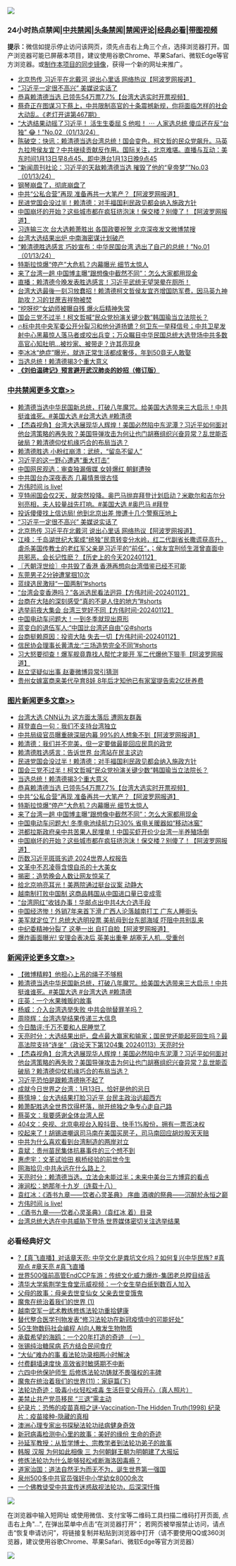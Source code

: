 ![](https://raw.githubusercontent.com/jsvpn/jsproxy/dev/64photo/fqnews-qr.jpg)

<div id="tt">
<h3>24小时热点禁闻|<a href="#%E4%B8%AD%E5%85%B1%E7%A6%81%E9%97%BB%E6%9B%B4%E5%A4%9A%E6%96%87%E7%AB%A0">中共禁闻</a>|<a href="#%E5%9B%BE%E7%89%87%E6%96%B0%E9%97%BB%E6%9B%B4%E5%A4%9A%E6%96%87%E7%AB%A0">头条禁闻</a>|<a href="#%E6%96%B0%E9%97%BB%E8%AF%84%E8%AE%BA%E6%9B%B4%E5%A4%9A%E6%96%87%E7%AB%A0">禁闻评论|<a href="#%E5%BF%85%E7%9C%8B%E7%BB%8F%E5%85%B8%E5%A5%BD%E6%96%87">经典必看</a>|<a href="https://fan1.xyz/3" target="_blank">带图视频</a></h3>
<div><b>提示：</b>微信如提示停止访问该网页，须先点击右上角三个点，选择浏览器打开。国产浏览器可能已屏蔽本项目，建议使用谷歌Chrome、苹果Safari、微软Edge等官方浏览器。或<a href="%E5%88%B6%E4%BD%9Cgit%E7%A6%81%E9%97%BB%E9%95%9C%E5%83%8F.md">制作本项目的同步镜像</a>，获得一个新的网址来推广。</div>
<ul>

<li><a href="/cbnews/20240113/1987371.md">北京热传 习近平在北戴河 说出心里话 网络热议【阿波罗网报道】</a></li>
<li><a href="/cbnews/20240113/1987372.md">“习近平一定很不高兴” 美媒说实话了</a></li>
<li><a href="/topimagenews/20240113/1987472.md">恭喜赖清德当选 已领先54万票7.7%【台湾大选实时开票视频】</a></li>
<li><a href="/sohnews/20240113/1987435.md">蔡奇正在图谋习下蔡上，中共限制高官的十条震撼新规，你将面临怎样的社会大动乱。《老灯开讲第467期》</a></li>
<li><a href="/sohnews/20240114/1987617.md">“大选结果动摇了习近平！ 活生生委屈 S 他啦！ ⋯ 人家选总统 傻瓜还在反“台独” 😂！”No.02（01/13/24）</a></li>
<li><a href="/sohnews/20240113/1987520.md">陈破空：快讯：赖清德当选台湾总统！国会变色，柯文哲的民众党飙升。马英九拉垮侯友宜？中共继续贡献反作用。国际关注，北京难堪。直播与互动：美东时间1月13日早8点45、即中港台1月13日晚9点45</a></li>
<li><a href="/sohnews/20240114/1987616.md">“新闻周刊社论：习近平的天敌赖清德当选 摧毁了他的“皇帝梦””No.03（01/13/24）</a></li>
<li><a href="/lifebaike/20240113/1987581.md">钢琴崩盘了，彻底崩盘了</a></li>
<li><a href="/topimagenews/20240113/1987451.md">中共“公私合营”再现 准备再共一大笔产？【阿波罗网报道】</a></li>
<li><a href="/topimagenews/20240113/1987552.md">民进党国会没过半！赖清德：对手福国利民政见都会纳入施政方针</a></li>
<li><a href="/topimagenews/20240113/1987378.md">中国崩坏的开始？这些城市都在疯狂挤泡沫！保交楼？别傻了！【阿波罗网报道】</a></li>
<li><a href="/baitai/20240114/1987641.md">习连输三次 台大选赖萧胜出 各国政要祝贺 北京深夜发文微博禁搜</a></li>
<li><a href="/ccpdope/20240113/1987543.md">台湾大选结果出炉 中南海密谋计划破产</a></li>
<li><a href="/sohnews/20240114/1987614.md">“赖清德胜选感言 巧妙宣布：中华民国台湾 选出了自己的总统！”No.01（01/13/24）</a></li>
<li><a href="/topimagenews/20240113/1987450.md">特斯拉惊爆“停产”大危机？内幕曝光 细节太惊人</a></li>
<li><a href="/topimagenews/20240113/1987439.md">来了台湾一趟 中国博主曝“跟想像中截然不同”：怎么大家都用现金</a></li>
<li><a href="/sohnews/20240113/1987482.md">直播：赖清德今晚发表胜选感言！习近平武统无望哭晕在厕所！</a></li>
<li><a href="/comments/20240113/1987368.md">台湾大选最後一刻习放蠢招！赖清德柯文哲侯友宜齐增国防军费，因马英九神助攻？习的甘蔗吉祥物被焚</a></li>
<li><a href="/cnnews/20240113/1987385.md">“挖呀挖“女幼师被曝自残 爆火后精神失常</a></li>
<li><a href="/topimagenews/20240113/1987551.md">国会三党不过半！柯文哲喊“民众党扮演关键少数”韩国瑜当立法院长？</a></li>
<li><a href="/sohnews/20240113/1987585.md">🔥标中共中央军委公开分裂习和他分道扬镳？何卫东一举释信号；中共卫星发射中心黑幕惊人落马者或咬出兵变；万众瞩目中华民国总统大选登场中共多数高官心知肚明…被抄家、被带走？许其亮现身</a></li>
<li><a href="/yule/20240114/1987682.md">李冰冰“绝症”曝光，就连正常生活都成奢侈，年到50竟无人敢娶</a></li>
<li><a href="/topimagenews/20240113/1987550.md">当选总统！赖清德揭3个重大意义</a></li>
<li><b><a href="/comments/20200207/1272816.md" target="_blank">《刘伯温碑记》预言避开武汉肺炎的妙招（修订版）</a></b></li>
</ul>
</div>

<div class="catlist">
<h3><a href="/cbnews/" target="_blank">中共禁闻</a><span><a href="/cbnews/" target="_blank" rel="nofollow">更多文章>></a></span></h3>
<ul>
<li><a href="/comments/20240114/1987773.md" target="_blank">赖清德当选中华民国新总统，打破八年魔咒。给美国大选带来三大启示！中共挺谁谁死。#美国大选 #台湾大选 #赖清德</a></li>
<li><a href="/comments/20240114/1987752.md" target="_blank">【杰森视角】台湾大选展现华人辉煌！美国必然陷中东泥潭？习近平如何面对他台湾策略的再失败？美国导弹攻击为何让也门胡赛组织兴奋异常？乱世能否破局？赖清德仰仗机缘巧合的布局当选？</a></li>
<li><a href="/cbnews/20240114/1987747.md" target="_blank">赖清德胜选 小粉红崩溃：武统，“留岛不留人”</a></li>
<li><a href="/cbnews/20240114/1987728.md" target="_blank">习近平的这一野心遭遇“重大打击”</a></li>
<li><a href="/cbnews/20240114/1987694.md" target="_blank">中国网民观选：审查独漏俄媒 女娃爆红 朝鲜遭殃</a></li>
<li><a href="/cbnews/20240114/1987663.md" target="_blank">中共国台办深夜表态 几幕情景很古怪</a></li>
<li><a href="/comments/20240113/1987514.md" target="_blank">方伟时间 is live!</a></li>
<li><a href="/comments/20240113/1987442.md" target="_blank">亨特闹国会仅2天，就突然投降。奥巴马抛弃拜登计划启动？米歇尔和吉尔分别亮相，夫人较量战先打响。#美国大选 #奥巴马 #拜登</a></li>
<li><a href="/cbnews/20240113/1987418.md" target="_blank">投诉傻傻找上信访局! 他到北京出差 惨遭十几个警察压地上</a></li>
<li><a href="/cbnews/20240113/1987372.md" target="_blank">“习近平一定很不高兴” 美媒说实话了</a></li>
<li><a href="/cbnews/20240113/1987371.md" target="_blank">北京热传 习近平在北戴河 说出心里话 网络热议【阿波罗网报道】</a></li>
<li><a href="/cbnews/20240113/1987367.md" target="_blank">江峰：千岛湖世纪大案成“统独”民意转变分水岭，红二代副省长撒谎获高升，虐杀美国传教士的老红军父亲是习近平的“前任”，；侯友宜刑侦生涯曾直面中共邪恶，会长记性麽？【历史上的今天20240112】</a></li>
<li><a href="/cbnews/20240113/1987356.md" target="_blank">〖兲朝浮世绘〗中共毁了香港 香港再想向台湾借鉴已经不可能</a></li>
<li><a href="/cbnews/20240113/1987336.md" target="_blank">东莞男子2分钟遭掌掴10次</a></li>
<li><a href="/comments/20240113/1987335.md" target="_blank">蓝绿选民激辩“一国两制”#shorts</a></li>
<li><a href="/comments/20240113/1987314.md" target="_blank">“台湾会变香港吗？”各派选民看法迥异【方伟时间-20240112】</a></li>
<li><a href="/comments/20240113/1987313.md" target="_blank">台商在大陆的深刻感受“真的不是人住的地方”#shorts</a></li>
<li><a href="/comments/20240113/1987312.md" target="_blank">选举前夜大集会 台湾三党好不同【方伟时间-20240112】</a></li>
<li><a href="/cbnews/20240113/1987282.md" target="_blank">中国电动车问题大！一到冬季就现出原形</a></li>
<li><a href="/comments/20240113/1987235.md" target="_blank">蓝变白的退伍军人:“中国比台湾还自由”😮#shorts</a></li>
<li><a href="/comments/20240113/1987212.md" target="_blank">台商挺赖原因：投资大陆 失去一切【方伟时间-20240112】</a></li>
<li><a href="/comments/20240113/1987206.md" target="_blank">信民协会理事长黄清龙:“三场造势完全不同”#shorts</a></li>
<li><a href="/cbnews/20240113/1987192.md" target="_blank">习大怒要彻查！爆军舰竟靠找人帮忙才能开 军二代爆他下狠手【阿波罗网报道】</a></li>
<li><a href="/cbnews/20240113/1987159.md" target="_blank">赵立坚疑似出事 赵妻微博异常引猜测</a></li>
<li><a href="/cbnews/20240112/1987107.md" target="_blank">贵州女嫁富商来美代孕育8娃 8年后才知他已有家室提告索2亿抚养费</a></li>

</ul>
</div>
<div class="catlist">
<h3><a href="/topimagenews/" target="_blank">图片新闻</a><span><a href="/topimagenews/" target="_blank" rel="nofollow">更多文章>></a></span></h3>
<ul>
<li><a href="/topimagenews/20240114/1987727.md" target="_blank">台湾大选 CNN认为 这方面太落后 遭网友群轰</a></li>
<li><a href="/topimagenews/20240114/1987726.md" target="_blank">拜登直白一句：我们不支持台湾独立</a></li>
<li><a href="/topimagenews/20240114/1987718.md" target="_blank">中共局级官员曝重磅深层内幕 99%的人想象不到【阿波罗网报道】</a></li>
<li><a href="/topimagenews/20240114/1987662.md" target="_blank">赖清德：我们并不完美，但一定要做最能回应民意的政党</a></li>
<li><a href="/topimagenews/20240114/1987651.md" target="_blank">赖清德胜选感言：告诉世界 台湾站在民主这边</a></li>
<li><a href="/topimagenews/20240113/1987552.md" target="_blank">民进党国会没过半！赖清德：对手福国利民政见都会纳入施政方针</a></li>
<li><a href="/topimagenews/20240113/1987551.md" target="_blank">国会三党不过半！柯文哲喊“民众党扮演关键少数”韩国瑜当立法院长？</a></li>
<li><a href="/topimagenews/20240113/1987550.md" target="_blank">当选总统！赖清德揭3个重大意义</a></li>
<li><a href="/topimagenews/20240113/1987472.md" target="_blank">恭喜赖清德当选 已领先54万票7.7%【台湾大选实时开票视频】</a></li>
<li><a href="/topimagenews/20240113/1987451.md" target="_blank">中共“公私合营”再现 准备再共一大笔产？【阿波罗网报道】</a></li>
<li><a href="/topimagenews/20240113/1987450.md" target="_blank">特斯拉惊爆“停产”大危机？内幕曝光 细节太惊人</a></li>
<li><a href="/topimagenews/20240113/1987439.md" target="_blank">来了台湾一趟 中国博主曝“跟想像中截然不同”：怎么大家都用现金</a></li>
<li><a href="/topimagenews/20240113/1987417.md" target="_blank">中国电动车问题大! 冬季电池续航力只30% 省电关暖器如“移动冰窖”</a></li>
<li><a href="/topimagenews/20240113/1987416.md" target="_blank">洪都拉斯政府亲中共苦果人民埋单！中国买虾开价少台湾一半养殖场倒</a></li>
<li><a href="/topimagenews/20240113/1987378.md" target="_blank">中国崩坏的开始？这些城市都在疯狂挤泡沫！保交楼？别傻了！【阿波罗网报道】</a></li>
<li><a href="/topimagenews/20240113/1987281.md" target="_blank">历数习近平斑斑劣迹 2024世界人权报告</a></li>
<li><a href="/topimagenews/20240113/1987264.md" target="_blank">文革中不忍凌辱含恨自杀的十大美女</a></li>
<li><a href="/topimagenews/20240113/1987248.md" target="_blank">揭密：造势晚会人数让网友惊呆了</a></li>
<li><a href="/topimagenews/20240113/1987234.md" target="_blank">给北京响亮耳光！美两院通过挺台议案 动静大</a></li>
<li><a href="/topimagenews/20240113/1987125.md" target="_blank">越南制打败中国制 这商品韩国从中国进口量已变成零</a></li>
<li><a href="/topimagenews/20240112/1987091.md" target="_blank">“台湾网红”收钱办事！华邮点出中共4大介选手段</a></li>
<li><a href="/topimagenews/20240112/1987023.md" target="_blank">中国经济惨！外销7年来首下滑 广西人沦落越南打工 广东人睡街头</a></li>
<li><a href="/topimagenews/20240112/1987009.md" target="_blank">美军就定位了! 总统大选明投票 美航母到台东部海域 吓阻中共别乱来</a></li>
<li><a href="/topimagenews/20240112/1986962.md" target="_blank">中纪委精神分裂了 这拳一出 自打自脸【阿波罗网报道】</a></li>
<li><a href="/topimagenews/20240112/1986920.md" target="_blank">爆炸画面曝光! 安理会表决后 英美出重拳 胡塞无人机&#8230;受重创</a></li>

</ul>
</div>
<div class="catlist">
<h3><a href="/comments/" target="_blank">新闻评论</a><span><a href="/comments/" target="_blank" rel="nofollow">更多文章>></a></span></h3>
<ul>
<li><a href="/comments/20240114/1987774.md" target="_blank">【微博精粹】他担心上吊的绳子不够粗</a></li>
<li><a href="/comments/20240114/1987773.md" target="_blank">赖清德当选中华民国新总统，打破八年魔咒。给美国大选带来三大启示！中共挺谁谁死。#美国大选 #台湾大选 #赖清德</a></li>
<li><a href="/comments/20240114/1987761.md" target="_blank">庄英：一个水果摊贩的故事</a></li>
<li><a href="/comments/20240114/1987760.md" target="_blank">杨威：介入台湾选举失败 中共会抛替罪羊吗？</a></li>
<li><a href="/comments/20240114/1987759.md" target="_blank">周晓辉：台湾选举结果传递三大信息</a></li>
<li><a href="/comments/20240114/1987758.md" target="_blank">今日酷评:千万不要和人民睡觉了</a></li>
<li><a href="/comments/20240114/1987756.md" target="_blank">天亮时分：大选结果出炉，盘点最大赢家和输家；国民党还能起死回生吗？最高法院支持“连坐”（政论天下第1204集 20240113）天亮时分</a></li>
<li><a href="/comments/20240114/1987752.md" target="_blank">【杰森视角】台湾大选展现华人辉煌！美国必然陷中东泥潭？习近平如何面对他台湾策略的再失败？美国导弹攻击为何让也门胡赛组织兴奋异常？乱世能否破局？赖清德仰仗机缘巧合的布局当选？</a></li>
<li><a href="/comments/20240114/1987750.md" target="_blank">习近平恐怕是跟赖清德拖不起了</a></li>
<li><a href="/comments/20240114/1987749.md" target="_blank">成就今日世界之台湾：1月13日，恰好是他的忌日</a></li>
<li><a href="/comments/20240114/1987675.md" target="_blank">蔡慎坤：台大选结果打脸习近平 台民主政治远超西方</a></li>
<li><a href="/comments/20240114/1987674.md" target="_blank">赖萧配胜选全世界饮得杯落，抛开统独之争专心走自己路</a></li>
<li><a href="/comments/20240114/1987654.md" target="_blank">蔡英文：我要感谢全体台湾人民</a></li>
<li><a href="/comments/20240114/1987653.md" target="_blank">404文：央视、北京电视台入股抖音、快手1%股份，拥有一票否决权</a></li>
<li><a href="/comments/20240114/1987652.md" target="_blank">咬起来了！胡锡进嘲讽司马南在美国买房子，司马南回应胡炒股天天赔</a></li>
<li><a href="/comments/20240114/1987643.md" target="_blank">中共为什么喜欢看到台湾制造的两岸对立</a></li>
<li><a href="/comments/20240114/1987639.md" target="_blank">袁斌：贵州苗民集体抗暴事件的三个想不到</a></li>
<li><a href="/comments/20240114/1987638.md" target="_blank">惠虎宇：文革试验田 枫桥经验的前世今生</a></li>
<li><a href="/comments/20240114/1987637.md" target="_blank">网海拾贝:中共永远在什么路上？</a></li>
<li><a href="/comments/20240113/1987549.md" target="_blank">天亮时分：赖清德当选，立法会未能过半；未来中美台三方博弈的看点</a></li>
<li><a href="/comments/20240113/1987539.md" target="_blank">渖涧松：她那年十九岁（连载十八）</a></li>
<li><a href="/comments/20240113/1987518.md" target="_blank">袁红冰：《酒书九章——饮者心灵圣典》 序曲 酒魂的祭典——沉醉於永恒之巅</a></li>
<li><a href="/comments/20240113/1987514.md" target="_blank">方伟时间 is live!</a></li>
<li><a href="/comments/20240113/1987509.md" target="_blank">《酒书九章——饮者心灵圣典》（袁红冰 着）目录</a></li>
<li><a href="/comments/20240113/1987501.md" target="_blank">台湾总统大选在中共威胁下登场 世界媒体密切关注选举结果</a></li>

</ul>
</div>

<div class="catlist">
<h3>必看经典好文</h3>
<ul>
<li><a href="/bannedvideo/20220601/1740169.md" target="_blank">?【真飞直播】对话章天亮: 中华文化是粪坑文化吗？如何复兴中华民族? #真观点 #章天亮 #真飞直播</a></li>
<li><a href="/comments/20220728/1764121.md" target="_blank">世界500强前高管EndCCP车游：传统文化威力爆炸-集团老总瞠目结舌</a></li>
<li><a href="/comments/20221213/1822868.md" target="_blank">清华大学紫荆学生食堂示威视频：一个女生举白纸到数百人加入</a></li>
<li><a href="/cbnews/20210507/1541162.md" target="_blank">父母的故事：母亲去世变仙女 父亲去世变饿鬼</a></li>
<li><a href="/topimagenews/20180519/944624.md" target="_blank">魔鬼在统治着我们的世界 (1)</a></li>
<li><a href="/comments/20190807/1170993.md" target="_blank">越南空军一武术教练修炼法轮功重拾健康</a></li>
<li><a href="/comments/20210720/1518906.md" target="_blank">替代整合医学刊物发表“修习法轮功在新冠疫情中的可能好处”</a></li>
<li><a href="/topimagenews/20200527/1335347.md" target="_blank">5G生物数码社会编程 AI向人散发生物物质</a></li>
<li><a href="/comments/20231130/1967587.md" target="_blank">承载希望的海鸥：一个20年打造的奇迹 （一）</a></li>
<li><a href="/comments/20230430/1878187.md" target="_blank">张锡纯治糖尿病 药方结合民间食疗</a></li>
<li><a href="/cbnews/20210428/1535533.md" target="_blank">“大仙”难办的事  看法轮功录相两小时解决</a></li>
<li><a href="/comments/20210630/1485911.md" target="_blank">付费翻墙速度快 高效省时敏感期不中断</a></li>
<li><a href="/comments/20200926/1403542.md" target="_blank">六四中他保护师生 后修炼法轮功铸就不畏强权的丰碑</a></li>
<li><a href="/topimagenews/20180530/950691.md" target="_blank">魔鬼在统治着我们的世界(11)：家庭篇(下)</a></li>
<li><a href="/comments/20220506/1729215.md" target="_blank">法轮功奇迹：吸毒小伙轻松戒毒 生活巨变父母开心（真人照片）</a></li>
<li><a href="/cbnews/20201004/1408019.md" target="_blank">美禁止共产党员移民 “三退”需主动</a></li>
<li><a href="/topimagenews/20180408/925060.md" target="_blank">纪录片：恐怖的疫苗真相之谜-Vaccination-The Hidden Truth(1998) 纪录片：疫苗接种-隐藏的真相</a></li>
<li><a href="/comments/20230226/1853388.md" target="_blank">澳洲心理专家出书探秘法轮功祛病健身奇效</a></li>
<li><a href="/cbnews/20210421/1530674.md" target="_blank">新冠病毒检测中心里的故事：美好的缘份 生命的奇迹</a></li>
<li><a href="/comments/20210629/1576797.md" target="_blank">孙延军教授：从哲学博士、宗教学者到法轮功弟子的故事</a></li>
<li><a href="/bannedvideo/20220328/1710971.md" target="_blank">韩服 汉服 为何如此相像 三 为何朝鲜王朝为明朝建了大报坛</a></li>
<li><a href="/cbnews/20220601/1740227.md" target="_blank">修炼法轮功为什么能够轻松戒断海洛因毒瘾？</a></li>
<li><a href="/comments/20220722/1761708.md" target="_blank">道家治国：道法自然无为而无不为，诞生世界第一强国</a></li>
<li><a href="/comments/20200704/783272.md" target="_blank">泉州500多中共官员强奸中小学幼女8000余次</a></li>
<li><a href="/bannedvideo/20210124/1473946.md" target="_blank">一个佛教徒受中共宣传迷惑敌视法轮功，后深深忏悔</a></li>

</ul>
</div>

![](https://raw.githubusercontent.com/jsvpn/jsproxy/dev/64photo/fqnews-qr.jpg)

在浏览器中输入短网址 或使用微信、支付宝等二维码工具扫描二维码打开页面, 点击右上角"...", 在弹出菜单中点击“在浏览器打开”； 若网页被举报禁止访问，请点击“恢复申请访问”，将链接复制并粘贴到浏览器中打开（请不要使用QQ或360浏览器，建议使用谷歌Chrome、苹果Safari、微软Edge等官方浏览器）

![](https://raw.githubusercontent.com/jsvpn/jsproxy/dev/64photo/wx.jpg)